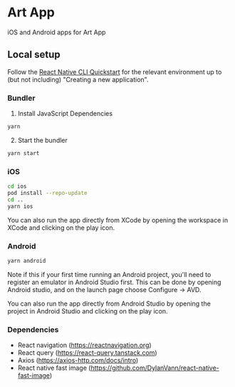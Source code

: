 # Art App

iOS and Android apps for Art App

## Local setup

Follow the [React Native CLI Quickstart](https://reactnative.dev/docs/environment-setup) for the relevant environment up to (but not including) "Creating a new application".

### Bundler

1. Install JavaScript Dependencies

```sh
yarn
```

2. Start the bundler

```sh
yarn start
```

### iOS

```sh
cd ios
pod install --repo-update
cd ..
yarn ios
```

You can also run the app directly from XCode by opening the workspace in XCode and clicking on the play icon.

### Android

```sh
yarn android
```

Note if this if your first time running an Android project, you'll need to register an emulator in Android Studio first. This can be done by opening Android studio, and on the launch page choose Configure -> AVD.

You can also run the app directly from Android Studio by opening the project in Android Studio and clicking on the play icon.

### Dependencies

- React navigation (https://reactnavigation.org)
- React query (https://react-query.tanstack.com)
- Axios (https://axios-http.com/docs/intro)
- React native fast image (https://github.com/DylanVann/react-native-fast-image)

